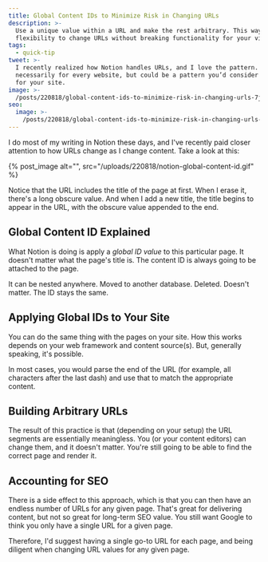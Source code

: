 ```yaml
---
title: Global Content IDs to Minimize Risk in Changing URLs
description: >-
  Use a unique value within a URL and make the rest arbitrary. This way you have
  flexibility to change URLs without breaking functionality for your visitors.
tags:
  - quick-tip
tweet: >-
  I recently realized how Notion handles URLs, and I love the pattern. It’s not
  necessarily for every website, but could be a pattern you’d consider employing
  for your site.
image: >-
  /posts/220818/global-content-ids-to-minimize-risk-in-changing-urls-7j38ehuo.png
seo:
  image: >-
    /posts/220818/global-content-ids-to-minimize-risk-in-changing-urls-l4IzL9HO--meta.png
---
```


I do most of my writing in Notion these days, and I've recently paid closer attention to how URLs change as I change content. Take a look at this:

{% post_image alt="", src="/uploads/220818/notion-global-content-id.gif" %}

Notice that the URL includes the title of the page at first. When I erase it, there's a long obscure value. And when I add a new title, the title begins to appear in the URL, with the obscure value appended to the end.

## Global Content ID Explained

What Notion is doing is apply a _global ID value_ to this particular page. It doesn't matter what the page's title is. The content ID is always going to be attached to the page.

It can be nested anywhere. Moved to another database. Deleted. Doesn't matter. The ID stays the same.

## Applying Global IDs to Your Site

You can do the same thing with the pages on your site. How this works depends on your web framework and content source(s). But, generally speaking, it's possible.

In most cases, you would parse the end of the URL (for example, all characters after the last dash) and use that to match the appropriate content.

## Building Arbitrary URLs

The result of this practice is that (depending on your setup) the URL segments are essentially meaningless. You (or your content editors) can change them, and it doesn't matter. You're still going to be able to find the correct page and render it.

## Accounting for SEO

There is a side effect to this approach, which is that you can then have an endless number of URLs for any given page. That's great for delivering content, but not so great for long-term SEO value. You still want Google to think you only have a single URL for a given page.

Therefore, I'd suggest having a single go-to URL for each page, and being diligent when changing URL values for any given page.
